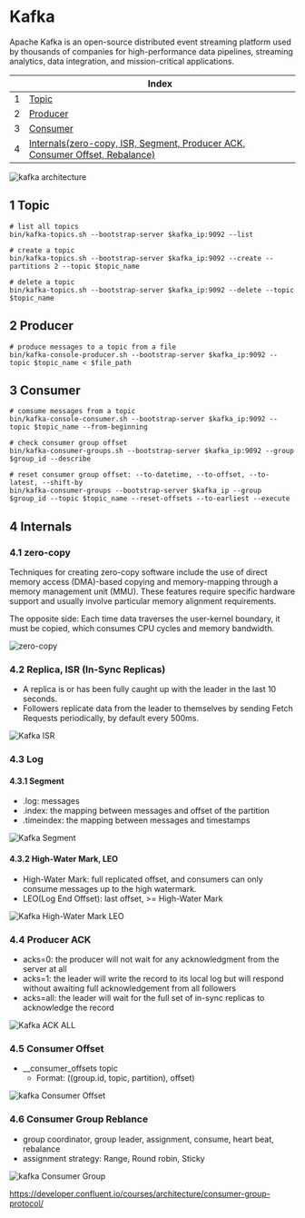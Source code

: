 # Kafka

Apache Kafka is an open-source distributed event streaming platform used by thousands of companies for high-performance data pipelines, streaming analytics, data integration, and mission-critical applications.

| |Index|
|---|---|
|1|[Topic](#topic)|
|2|[Producer](#producer)|
|3|[Consumer](#consumer)|
|4|[Internals(zero-copy, ISR, Segment, Producer ACK, Consumer Offset, Rebalance)](#internal)|

![kafka architecture](https://github.com/barneywill/bigdata_demo/blob/main/imgs/kafka_architecture.jpg)

## <a id='topic'></a>1 Topic
```
# list all topics
bin/kafka-topics.sh --bootstrap-server $kafka_ip:9092 --list

# create a topic
bin/kafka-topics.sh --bootstrap-server $kafka_ip:9092 --create --partitions 2 --topic $topic_name

# delete a topic
bin/kafka-topics.sh --bootstrap-server $kafka_ip:9092 --delete --topic $topic_name
```

## <a id='producer'></a>2 Producer
```
# produce messages to a topic from a file
bin/kafka-console-producer.sh --bootstrap-server $kafka_ip:9092 --topic $topic_name < $file_path
```

## <a id='consumer'></a>3 Consumer
```
# comsume messages from a topic
bin/kafka-console-consumer.sh --bootstrap-server $kafka_ip:9092 --topic $topic_name --from-beginning

# check consumer group offset
bin/kafka-consumer-groups.sh --bootstrap-server $kafka_ip:9092 --group $group_id --describe

# reset consumer group offset: --to-datetime, --to-offset, --to-latest, --shift-by
bin/kafka-consumer-groups --bootstrap-server $kafka_ip --group $group_id --topic $topic_name --reset-offsets --to-earliest --execute
```

## <a id='internal'></a>4 Internals

### 4.1 zero-copy
Techniques for creating zero-copy software include the use of direct memory access (DMA)-based copying and memory-mapping through a memory management unit (MMU). These features require specific hardware support and usually involve particular memory alignment requirements.

The opposite side: Each time data traverses the user-kernel boundary, it must be copied, which consumes CPU cycles and memory bandwidth.

![zero-copy](https://github.com/barneywill/bigdata_demo/blob/main/imgs/zero-copy.jpg)

### 4.2 Replica, ISR (In-Sync Replicas)
- A replica is or has been fully caught up with the leader in the last 10 seconds.
- Followers replicate data from the leader to themselves by sending Fetch Requests periodically, by default every 500ms.

![Kafka ISR](https://github.com/barneywill/bigdata_demo/blob/main/imgs/kafka_isr.jpg)

### 4.3 Log

#### 4.3.1 Segment
- .log: messages
- .index: the mapping between messages and offset of the partition
- .timeindex: the mapping between messages and timestamps

![Kafka Segment](https://github.com/barneywill/bigdata_demo/blob/main/imgs/kafka_segment.jpg)

#### 4.3.2 High-Water Mark, LEO
- High-Water Mark: full replicated offset, and consumers can only consume messages up to the high watermark.
- LEO(Log End Offset): last offset, >= High-Water Mark

![Kafka High-Water Mark LEO](https://github.com/barneywill/bigdata_demo/blob/main/imgs/kafka_watermark.jpg)

### 4.4 Producer ACK
- acks=0: the producer will not wait for any acknowledgment from the server at all
- acks=1: the leader will write the record to its local log but will respond without awaiting full acknowledgement from all followers
- acks=all: the leader will wait for the full set of in-sync replicas to acknowledge the record

![Kafka ACK ALL](https://github.com/barneywill/bigdata_demo/blob/main/imgs/kafka_ack.jpg)

### 4.5 Consumer Offset
- __consumer_offsets topic
  - Format: ((group.id, topic, partition), offset)

![kafka Consumer Offset](https://github.com/barneywill/bigdata_demo/blob/main/imgs/kafka_consumer_offset.jpg)

### 4.6 Consumer Group Reblance
- group coordinator, group leader, assignment, consume, heart beat, rebalance
- assignment strategy: Range, Round robin, Sticky

![kafka Consumer Group](https://github.com/barneywill/bigdata_demo/blob/main/imgs/kafka_consumer_group.jpg)

https://developer.confluent.io/courses/architecture/consumer-group-protocol/